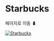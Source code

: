 # Starbucks

페이지로 이동 ⬇

[![Starbucks](https://raw.githubusercontent.com/ParkYoungWoong/starbucks-vanilla-app/master/_assets/main_screenshot.jpg)](https://cosmic-croquembouche-86fbcf.netlify.app/)
